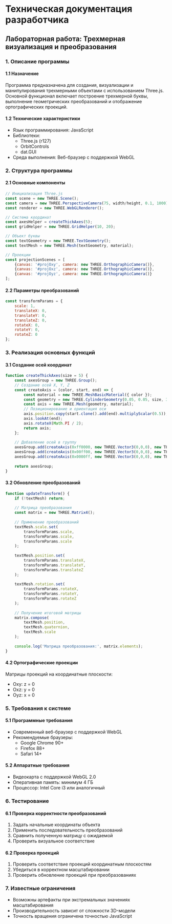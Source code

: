 # Техническая документация разработчика
## Лабораторная работа: Трехмерная визуализация и преобразования

### 1. Описание программы

#### 1.1 Назначение
Программа предназначена для создания, визуализации и манипулирования трехмерными объектами с использованием Three.js. Основной функционал включает построение трехмерной буквы, выполнение геометрических преобразований и отображение ортографических проекций.

#### 1.2 Технические характеристики
- Язык программирования: JavaScript
- Библиотеки: 
  - Three.js (r127)
  - OrbitControls
  - dat.GUI
- Среда выполнения: Веб-браузер с поддержкой WebGL

### 2. Структура программы

#### 2.1 Основные компоненты
```javascript
// Инициализация Three.js
const scene = new THREE.Scene();
const camera = new THREE.PerspectiveCamera(75, width/height, 0.1, 1000);
const renderer = new THREE.WebGLRenderer();

// Система координат
const axesHelper = createThickAxes(5);
const gridHelper = new THREE.GridHelper(10, 20);

// Объект буквы
const textGeometry = new THREE.TextGeometry();
const textMesh = new THREE.Mesh(textGeometry, material);

// Проекции
const projectionScenes = [
    {canvas: '#projOxy', camera: new THREE.OrthographicCamera()},
    {canvas: '#projOxz', camera: new THREE.OrthographicCamera()},
    {canvas: '#projOyz', camera: new THREE.OrthographicCamera()}
];
```

#### 2.2 Параметры преобразований
```javascript
const transformParams = {
    scale: 1,
    translateX: 0,
    translateY: 0,
    translateZ: 0,
    rotateX: 0,
    rotateY: 0,
    rotateZ: 0
};
```

### 3. Реализация основных функций

#### 3.1 Создание осей координат
```javascript
function createThickAxes(size = 5) {
    const axesGroup = new THREE.Group();
    // Создание осей X, Y, Z
    const createAxis = (color, start, end) => {
        const material = new THREE.MeshBasicMaterial({ color });
        const geometry = new THREE.CylinderGeometry(0.05, 0.05, size, 32);
        const axis = new THREE.Mesh(geometry, material);
        // Позиционирование и ориентация оси
        axis.position.copy(start.clone().add(end).multiplyScalar(0.5));
        axis.lookAt(end);
        axis.rotateX(Math.PI / 2);
        return axis;
    };
    
    // Добавление осей в группу
    axesGroup.add(createAxis(0xff0000, new THREE.Vector3(0,0,0), new THREE.Vector3(size,0,0)));
    axesGroup.add(createAxis(0x00ff00, new THREE.Vector3(0,0,0), new THREE.Vector3(0,size,0)));
    axesGroup.add(createAxis(0x0000ff, new THREE.Vector3(0,0,0), new THREE.Vector3(0,0,size)));
    
    return axesGroup;
}
```

#### 3.2 Обновление преобразований
```javascript
function updateTransform() {
    if (!textMesh) return;
    
    // Матрица преобразования
    const matrix = new THREE.Matrix4();
    
    // Применение преобразований
    textMesh.scale.set(
        transformParams.scale,
        transformParams.scale,
        transformParams.scale
    );
    
    textMesh.position.set(
        transformParams.translateX,
        transformParams.translateY,
        transformParams.translateZ
    );
    
    textMesh.rotation.set(
        transformParams.rotateX,
        transformParams.rotateY,
        transformParams.rotateZ
    );
    
    // Получение итоговой матрицы
    matrix.compose(
        textMesh.position,
        textMesh.quaternion,
        textMesh.scale
    );
    
    console.log('Матрица преобразования:', matrix.elements);
}
```



#### 4.2 Ортографические проекции
Матрицы проекций на координатные плоскости:
- Oxy: z = 0
- Oxz: y = 0
- Oyz: x = 0

### 5. Требования к системе

#### 5.1 Программные требования
- Современный веб-браузер с поддержкой WebGL
- Рекомендуемые браузеры:
  - Google Chrome 90+
  - Firefox 88+
  - Safari 14+

#### 5.2 Аппаратные требования
- Видеокарта с поддержкой WebGL 2.0
- Оперативная память: минимум 4 ГБ
- Процессор: Intel Core i3 или аналогичный

### 6. Тестирование

#### 6.1 Проверка корректности преобразований
1. Задать начальные координаты объекта
2. Применить последовательность преобразований
3. Сравнить полученную матрицу с ожидаемой
4. Проверить визуальное соответствие

#### 6.2 Проверка проекций
1. Проверить соответствие проекций координатным плоскостям
2. Убедиться в корректном масштабировании
3. Проверить обновление проекций при преобразованиях

### 7. Известные ограничения
- Возможны артефакты при экстремальных значениях масштабирования
- Производительность зависит от сложности 3D-модели
- Точность вращения ограничена точностью JavaScript


